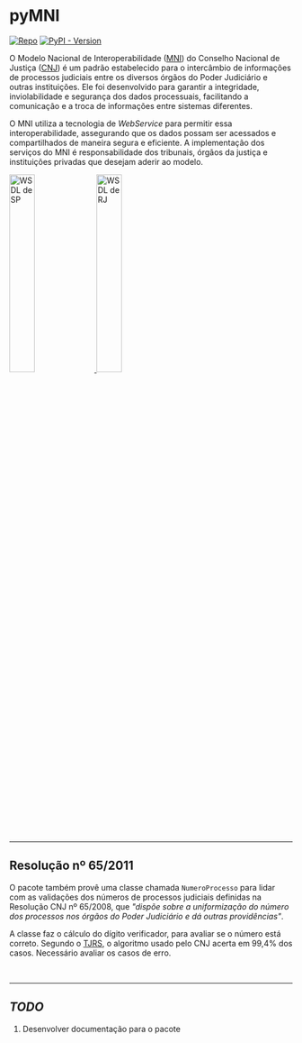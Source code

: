 # pyMNI

[![Repo](https://img.shields.io/badge/GitHub-repo-blue?logo=github&logoColor=f5f5f5)](https://github.com/michelmetran/pyMNI)
[![PyPI - Version](https://img.shields.io/pypi/v/mni?logo=pypi&label=PyPI&color=blue)](https://pypi.org/project/mni/)

O Modelo Nacional de
Interoperabilidade ([MNI](https://www.cnj.jus.br/tecnologia-da-informacao-e-comunicacao/comite-nacional-de-gestao-de-tecnologia-da-informacao-e-comunicacao-do-poder-judiciario/modelo-nacional-de-interoperabilidade/))
do Conselho Nacional de Justiça ([CNJ](https://www.cnj.jus.br/)) é um padrão
estabelecido para o intercâmbio de
informações de processos judiciais entre os diversos órgãos do Poder Judiciário
e outras instituições. Ele foi
desenvolvido para garantir a integridade, inviolabilidade e segurança dos dados
processuais, facilitando a comunicação e
a troca de informações entre sistemas diferentes.

O MNI utiliza a tecnologia de _WebService_ para permitir essa
interoperabilidade, assegurando que os dados possam ser
acessados e compartilhados de maneira segura e eficiente. A implementação dos
serviços do MNI é responsabilidade dos
tribunais, órgãos da justiça e instituições privadas que desejam aderir ao
modelo.

<a href="https://esaj.tjsp.jus.br/mniws/servico-intercomunicacao-2.2.2/intercomunicacao?wsdl">
<img src="https://atlasescolar.ibge.gov.br/images/bandeiras/ufs/sp.png" alt="WSDL de SP" width="30%"/>
</a>

<a href="https://webserverseguro.tjrj.jus.br/MNI/Servico.svc?wsdl">
<img src="https://atlasescolar.ibge.gov.br/images/bandeiras/ufs/rj.png" alt="WSDL de RJ" width="30%"/>
</a>

<br>

---

## Resolução nº 65/2011

O pacote também provê uma classe chamada `NumeroProcesso` para lidar com as
validações dos números de processos judiciais definidas na Resolução CNJ nº
65/2008, que _"dispõe sobre a
uniformização do número dos processos nos órgãos do Poder Judiciário e dá outras
providências"_.

A classe faz o cálculo do dígito verificador, para avaliar se o número está
correto. Segundo
o [TJRS](https://www.cnj.jus.br/wp-content/uploads/2011/02/tjrs.ppt), o
algoritmo usado pelo CNJ acerta em 99,4% dos casos. Necessário avaliar os casos
de erro.

<br>

---

## _TODO_

1. Desenvolver documentação para o pacote
